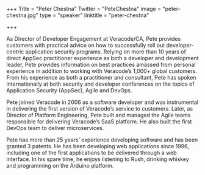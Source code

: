 +++
Title = "Peter Chestna"
Twitter = "PeteChestna"
image = "peter-chestna.jpg"
type = "speaker"
linktitle = "peter-chestna"

+++

As Director of Developer Engagement at Veracode/CA, Pete provides customers with practical advice on how to successfully roll out developer-centric application security programs. Relying on more than 10 years of direct AppSec practitioner experience as both a developer and development leader, Pete provides information on best practices amassed from personal experience in addition to working with Veracode’s 1,000+ global customers. From his experience as both a practitioner and consultant, Pete has spoken internationally at both security and developer conferences on the topics of Application Security (AppSec), Agile and DevOps.

Pete joined Veracode in 2006 as a software developer and was instrumental in delivering the first version of Veracode’s service to customers. Later, as Director of Platform Engineering, Pete built and managed the Agile teams responsible for delivering Veracode’s SaaS platform. He also built the first DevOps team to deliver microservices.

Pete has more than 25 years’ experience developing software and has been granted 3 patents. He has been developing web applications since 1996, including one of the first applications to be delivered through a web interface. In his spare time, he enjoys listening to Rush, drinking whiskey and programming on the Arduino platform.
